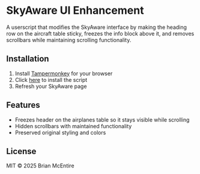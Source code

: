 # SkyAware UI Enhancement

A userscript that modifies the SkyAware interface by making the heading row on the aircraft table sticky, freezes
the info block above it, and removes scrollbars while maintaining scrolling functionality.

## Installation

1. Install [Tampermonkey](https://www.tampermonkey.net/) for your browser
2. Click [here](skyaware-ui-enhance.user.js) to install the script
3. Refresh your SkyAware page

## Features

- Freezes header on the airplanes table so it stays visible while scrolling
- Hidden scrollbars with maintained functionality
- Preserved original styling and colors

## License

MIT © 2025 Brian McEntire

